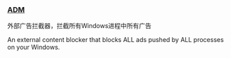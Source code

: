 ### [ADM](http://www.admflt.com/)

外部广告拦截器，拦截所有Windows进程中所有广告

An external content blocker that blocks ALL ads pushed by ALL processes on your Windows.

